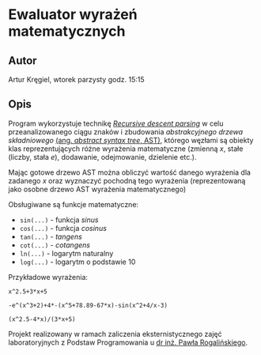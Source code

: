 # Ewaluator wyrażeń matematycznych

## Autor

Artur Kręgiel, wtorek parzysty godz. 15:15

## Opis

Program wykorzystuje technikę [*Recursive descent parsing*](https://www.youtube.com/watch?v=SToUyjAsaFk&t=854s) w celu przeanalizowanego ciągu znaków i zbudowania *abstrakcyjnego drzewa składniowego* [(ang. *abstract syntax tree*, AST)](https://en.wikipedia.org/wiki/Abstract_syntax_tree), którego węzłami są obiekty klas reprezentujących różne wyrażenia matematyczne (zmienną *x*, stałe (liczby, stała *e*), dodawanie, odejmowanie, dzielenie etc.).

Mając gotowe drzewo AST można obliczyć wartość danego wyrażenia dla zadanego *x* oraz wyznaczyć pochodną tego wyrażenia (reprezentowaną jako osobne drzewo AST wyrażenia matematycznego)

Obsługiwane są funkcje matematyczne:

- `sin(...)` - funkcja *sinus*
- `cos(...)` - funkcja *cosinus*
- `tan(...)` - *tangens*
- `cot(...)` - *cotangens*
- `ln(...)` - logarytm naturalny
- `log(...)` - logarytm o podstawie 10

Przykładowe wyrażenia:

```
x^2.5+3*x+5
```

```
-e^(x^3+2)+4*-(x^5+78.89-67*x)-sin(x^2+4/x-3)
```

```
(x^2.5-4*x)/(3*x+5)
```

Projekt realizowany w ramach zaliczenia eksternistycznego zajęć laboratoryjnych z Podstaw Programowania u [dr inż. Pawła Rogalińskiego](https://wit.pwr.edu.pl/wydzial/struktura-organizacyjna/pracownicy/pawel-rogalinski).